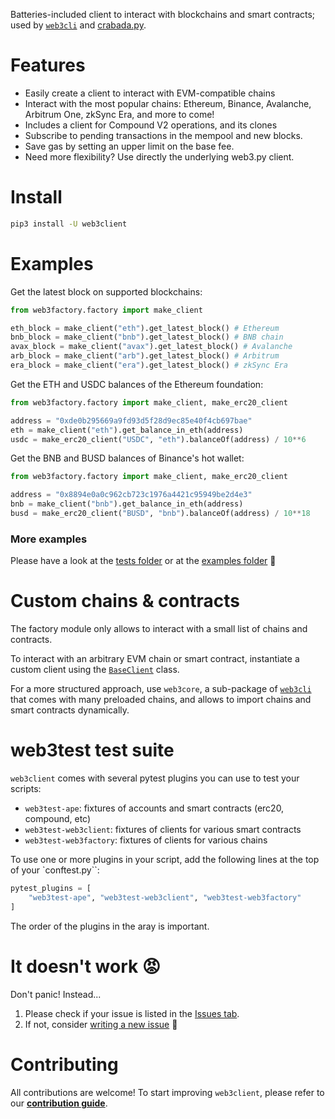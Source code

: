 Batteries-included client to interact with blockchains and smart contracts; used by [`web3cli`](https://github.com/coccoinomane/web3cli) and [crabada.py](https://github.com/coccoinomane/crabada.py).

# Features

- Easily create a client to interact with EVM-compatible chains
- Interact with the most popular chains: Ethereum, Binance, Avalanche, Arbitrum One, zkSync Era, and more to come!
- Includes a client for Compound V2 operations, and its clones
- Subscribe to pending transactions in the mempool and new blocks.
- Save gas by setting an upper limit on the base fee.
- Need more flexibility? Use directly the underlying web3.py client.


# Install

```bash
pip3 install -U web3client
```

# Examples

Get the latest block on supported blockchains:

```python
from web3factory.factory import make_client

eth_block = make_client("eth").get_latest_block() # Ethereum
bnb_block = make_client("bnb").get_latest_block() # BNB chain
avax_block = make_client("avax").get_latest_block() # Avalanche
arb_block = make_client("arb").get_latest_block() # Arbitrum
era_block = make_client("era").get_latest_block() # zkSync Era
```

Get the ETH and USDC balances of the Ethereum foundation:

```python
from web3factory.factory import make_client, make_erc20_client

address = "0xde0b295669a9fd93d5f28d9ec85e40f4cb697bae"
eth = make_client("eth").get_balance_in_eth(address)
usdc = make_erc20_client("USDC", "eth").balanceOf(address) / 10**6
```

Get the BNB and BUSD balances of Binance's hot wallet:

```python
from web3factory.factory import make_client, make_erc20_client

address = "0x8894e0a0c962cb723c1976a4421c95949be2d4e3"
bnb = make_client("bnb").get_balance_in_eth(address)
busd = make_erc20_client("BUSD", "bnb").balanceOf(address) / 10**18
```

### More examples

Please have a look at the [tests folder](./tests) or at the [examples folder](./examples) 🙂

# Custom chains & contracts

The factory module only allows to interact with a small list of chains and
contracts.

To interact with an arbitrary EVM chain or smart contract, instantiate a custom
client using the [`BaseClient`](./src/web3client/base_client.py) class.

For a more structured approach, use `web3core`, a sub-package
of [`web3cli`](./src/web3cli/) that comes with many preloaded chains, and allows
to import chains and smart contracts dynamically.


# web3test test suite

`web3client` comes with several pytest plugins you can use to test your scripts:

- `web3test-ape`: fixtures of accounts and smart contracts (erc20, compound, etc)
- `web3test-web3client`: fixtures of clients for various smart contracts 
- `web3test-web3factory`: fixtures of clients for various chains

To use one or more plugins in your script, add the following lines at the top of your `conftest.py``:

```python
pytest_plugins = [
    "web3test-ape", "web3test-web3client", "web3test-web3factory"
]
```

The order of the plugins in the aray is important.

# It doesn't work 😡

Don't panic! Instead...

1. Please check if your issue is listed in the [Issues tab](https://github.com/coccoinomane/web3client/issues).
2. If not, consider [writing a new issue](https://github.com/coccoinomane/web3client/issues/new) 🙂

# Contributing

All contributions are welcome! To start improving `web3client`, please refer to our [__contribution guide__](./CONTRIBUTING.md).
